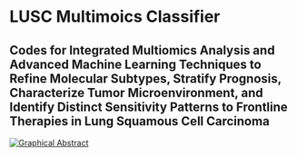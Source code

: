 # LUSC Multimoics Classifier #
## Codes for Integrated Multiomics Analysis and Advanced Machine Learning Techniques to Refine Molecular Subtypes, Stratify Prognosis, Characterize Tumor Microenvironment, and Identify Distinct Sensitivity Patterns to Frontline Therapies in Lung Squamous Cell Carcinoma ##
[![Graphical Abstract](Graph_Abstract.png)](https://github.com/WakaWaka0419/LUSC_Multiomics_Classifier/raw/main/Graph%20Abstract.pdf)


